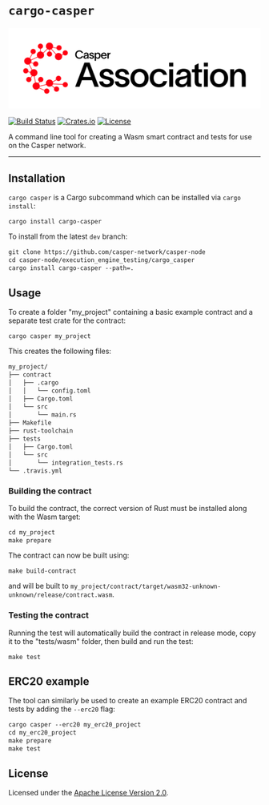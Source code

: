 # `cargo-casper`

[![LOGO](https://raw.githubusercontent.com/casper-network/casper-node/master/images/casper-association-logo-primary.svg)](https://casper.network/)

[![Build Status](https://drone-auto-casper-network.casperlabs.io/api/badges/casper-network/casper-node/status.svg?branch=dev)](http://drone-auto-casper-network.casperlabs.io/casper-network/casper-node)
[![Crates.io](https://img.shields.io/crates/v/cargo-casper)](https://crates.io/crates/cargo-casper)
[![License](https://img.shields.io/badge/license-Apache-blue)](https://github.com/casper-network/casper-node/blob/dev/LICENSE)

A command line tool for creating a Wasm smart contract and tests for use on the Casper network.

---

## Installation

`cargo casper` is a Cargo subcommand which can be installed via `cargo install`:

```
cargo install cargo-casper
```

To install from the latest `dev` branch:

```
git clone https://github.com/casper-network/casper-node
cd casper-node/execution_engine_testing/cargo_casper
cargo install cargo-casper --path=.
```

## Usage

To create a folder "my_project" containing a basic example contract and a separate test crate for the contract:

```
cargo casper my_project
```

This creates the following files:

```
my_project/
├── contract
│   ├── .cargo
│   │   └── config.toml
│   ├── Cargo.toml
│   └── src
│       └── main.rs
├── Makefile
├── rust-toolchain
├── tests
│   ├── Cargo.toml
│   └── src
│       └── integration_tests.rs
└── .travis.yml
```

### Building the contract

To build the contract, the correct version of Rust must be installed along with the Wasm target:

```
cd my_project
make prepare
```

The contract can now be built using:

```
make build-contract
```

and will be built to `my_project/contract/target/wasm32-unknown-unknown/release/contract.wasm`.

### Testing the contract

Running the test will automatically build the contract in release mode, copy it to the "tests/wasm" folder, then build
and run the test:

```
make test
```

## ERC20 example

The tool can similarly be used to create an example ERC20 contract and tests by adding the `--erc20` flag:

```
cargo casper --erc20 my_erc20_project
cd my_erc20_project
make prepare
make test
```

## License

Licensed under the [Apache License Version 2.0](https://github.com/casper-network/casper-node/blob/master/LICENSE).
